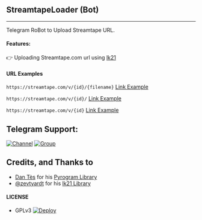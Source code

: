 ## StreamtapeLoader (Bot)
---

Telegram RoBot to Upload Streamtape URL.

#### Features:

👉 Uploading Streamtape.com url using [lk21](https://pypi.org/project/lk21/)

#### URL Examples

`https://streamtape.com/v/{id}/{filename}` [Link Example](https://streamtape.com/v/ZzXdOqgqB4Sq1l3/%2540xvideoutilsbot_Kanojo_Mo_Kanojo_S1_03_720P_EngSub_%2540allanimewithsub.mp4)

`https://streamtape.com/v/{id}/` [Link Example](https://streamtape.com/v/ZzXdOqgqB4Sq1l3/)

`https://streamtape.com/v/{id}` [Link Example](https://streamtape.com/v/ZzXdOqgqB4Sq1l3)

## Telegram Support:

[![Channel](https://img.shields.io/badge/TG-Channel-30302f?style=flat&logo=telegram)](https://t.me/xTeamBots)
[![Group](https://img.shields.io/badge/TG-Group-30302f?style=flat&logo=telegram)](https://t.me/xTeamBotsSupport)

## Credits, and Thanks to

* [Dan Tès](https://t.me/haskell) for his [Pyrogram Library](https://github.com/pyrogram/pyrogram)
* [@zevtyardt](https://github.com/zevtyardt) for his [lk21 Library](https://github.com/zevtyardt/lk21)

#### LICENSE
- GPLv3
[![Deploy](https://www.herokucdn.com/deploy/button.svg)](https://heroku.com/deploy?template=https://github.com/shivansh2006/StreamtapeLoader)
